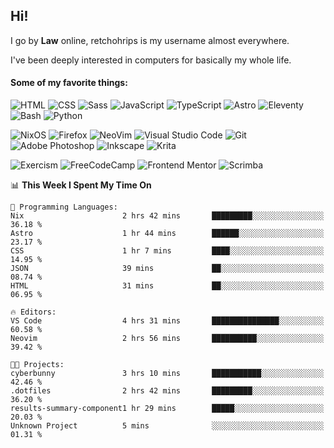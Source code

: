 ## Hi!

I go by **Law** online, retchohrips is my username almost everywhere.

I've been deeply interested in computers for basically my whole life.

#### Some of my favorite things:

![HTML](https://img.shields.io/badge/HTML-%23E34F26?style=flat&logo=html5&logoColor=white)
![CSS](https://img.shields.io/badge/CSS-%231572B6?style=flat&logo=css3&logoColor=white)
![Sass](https://img.shields.io/badge/Sass-%23CC6699?style=flat&logo=sass&logoColor=white)
![JavaScript](https://img.shields.io/badge/JavaScript-%23F7DF1E?style=flat&logo=javascript&logoColor=black)
![TypeScript](https://img.shields.io/badge/TypeScript-%233178C6?style=flat&logo=typescript&logoColor=white)
![Astro](https://img.shields.io/badge/Astro-%23BC52EE?style=flat&logo=astro&logoColor=white)
![Eleventy](https://img.shields.io/badge/Eleventy-black?style=flat&logo=eleventy&logoColor=white)
![Bash](https://img.shields.io/badge/Bash-%234EAA25?style=flat&logo=gnu-bash&logoColor=white)
![Python](https://img.shields.io/badge/Python-3670A0?style=flat&logo=python&logoColor=white)

![NixOS](https://img.shields.io/badge/NixOS-%235277C3?style=flat&logo=nixos&logoColor=white)
![Firefox](https://img.shields.io/badge/Firefox-FF7139?style=lat&logo=Firefox-Browser&logoColor=white)
![NeoVim](https://img.shields.io/badge/NeoVim-%2357A143?style=flat&logo=neovim&logoColor=white)
![Visual Studio Code](https://img.shields.io/badge/VS%20Code-0078d7.svg?style=flat&logo=visual-studio-code&logoColor=white)
![Git](https://img.shields.io/badge/Git-%23F05032?style=flat&logo=git&logoColor=white)
![Adobe Photoshop](https://img.shields.io/badge/Photoshop-%2331A8FF?style=flat&logo=adobe%20photoshop&logoColor=white)
![Inkscape](https://img.shields.io/badge/Inkscape-e0e0e0?style=flat&logo=inkscape&logoColor=080A13)
![Krita](https://img.shields.io/badge/Krita-203759?style=flat&logo=krita&logoColor=white)

![Exercism](https://img.shields.io/badge/Exercism-009CAB?style=flat&logo=exercism&logoColor=white)
![FreeCodeCamp](https://img.shields.io/badge/freeCodeCamp-%23123?style=flat&logo=freecodecamp&logoColor=white)
![Frontend Mentor](https://img.shields.io/badge/Frontend%20Mentor-%233F54A3?style=flat&logo=Frontend-Mentor&logoColor=white)
![Scrimba](https://img.shields.io/badge/Scrimba-2B283A?style=flat&logo=scrimba&logoColor=white)

<!--START_SECTION:waka-->
📊 **This Week I Spent My Time On** 

```text
💬 Programming Languages: 
Nix                      2 hrs 42 mins       █████████░░░░░░░░░░░░░░░░   36.18 % 
Astro                    1 hr 44 mins        ██████░░░░░░░░░░░░░░░░░░░   23.17 % 
CSS                      1 hr 7 mins         ████░░░░░░░░░░░░░░░░░░░░░   14.95 % 
JSON                     39 mins             ██░░░░░░░░░░░░░░░░░░░░░░░   08.74 % 
HTML                     31 mins             ██░░░░░░░░░░░░░░░░░░░░░░░   06.95 % 

🔥 Editors: 
VS Code                  4 hrs 31 mins       ███████████████░░░░░░░░░░   60.58 % 
Neovim                   2 hrs 56 mins       ██████████░░░░░░░░░░░░░░░   39.42 % 

🐱‍💻 Projects: 
cyberbunny               3 hrs 10 mins       ███████████░░░░░░░░░░░░░░   42.46 % 
.dotfiles                2 hrs 42 mins       █████████░░░░░░░░░░░░░░░░   36.20 % 
results-summary-component1 hr 29 mins        █████░░░░░░░░░░░░░░░░░░░░   20.03 % 
Unknown Project          5 mins              ░░░░░░░░░░░░░░░░░░░░░░░░░   01.31 % 
```


<!--END_SECTION:waka-->
